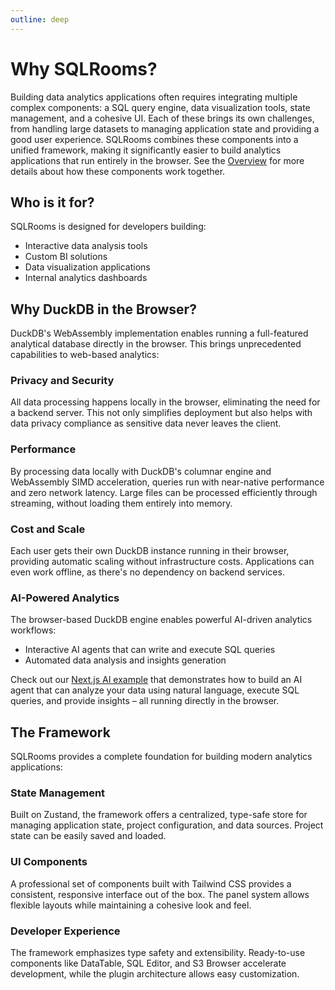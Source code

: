 ```yaml
---
outline: deep
---
```


# Why SQLRooms?

Building data analytics applications often requires integrating multiple complex components: a SQL query engine, data visualization tools, state management, and a cohesive UI. Each of these brings its own challenges, from handling large datasets to managing application state and providing a good user experience. SQLRooms combines these components into a unified framework, making it significantly easier to build analytics applications that run entirely in the browser. See the [Overview](/overview) for more details about how these components work together.

## Who is it for?

SQLRooms is designed for developers building:

- Interactive data analysis tools
- Custom BI solutions
- Data visualization applications
- Internal analytics dashboards

## Why DuckDB in the Browser?

DuckDB's WebAssembly implementation enables running a full-featured analytical database directly in the browser. This brings unprecedented capabilities to web-based analytics:

### Privacy and Security

All data processing happens locally in the browser, eliminating the need for a backend server. This not only simplifies deployment but also helps with data privacy compliance as sensitive data never leaves the client.

### Performance

By processing data locally with DuckDB's columnar engine and WebAssembly SIMD acceleration, queries run with near-native performance and zero network latency. Large files can be processed efficiently through streaming, without loading them entirely into memory.

### Cost and Scale

Each user gets their own DuckDB instance running in their browser, providing automatic scaling without infrastructure costs. Applications can even work offline, as there's no dependency on backend services.

### AI-Powered Analytics

The browser-based DuckDB engine enables powerful AI-driven analytics workflows:

- Interactive AI agents that can write and execute SQL queries
- Automated data analysis and insights generation

Check out our [Next.js AI example](/examples/nextjs-ai) that demonstrates how to build an AI agent that can analyze your data using natural language, execute SQL queries, and provide insights – all running directly in the browser.

## The Framework

SQLRooms provides a complete foundation for building modern analytics applications:

### State Management

Built on Zustand, the framework offers a centralized, type-safe store for managing application state, project configuration, and data sources. Project state can be easily saved and loaded.

### UI Components

A professional set of components built with Tailwind CSS provides a consistent, responsive interface out of the box. The panel system allows flexible layouts while maintaining a cohesive look and feel.

### Developer Experience

The framework emphasizes type safety and extensibility. Ready-to-use components like DataTable, SQL Editor, and S3 Browser accelerate development, while the plugin architecture allows easy customization.
